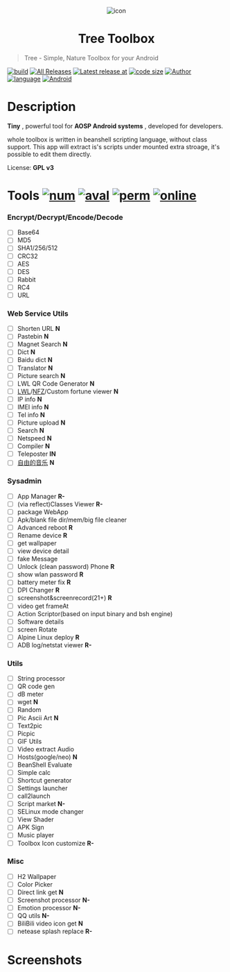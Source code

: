 <p align="center">
  <img src="https://raw.githubusercontent.com/pigfromChina/TreeToolbox/master/doc/material-tree.png" alt="icon" />
</p>

<h1 align="center">Tree Toolbox</h1>

> Tree - Simple, Nature Toolbox for your Android

[![build](https://img.shields.io/travis/pigfromChina/TreeToolbox.svg?style=flat-square)](https://travis-ci.org/pigfromChina/TreeToolbox)
[![All Releases](https://img.shields.io/github/downloads/pigfromchina/treetoolbox/total.svg?style=flat-square)](https://github.com/pigfromChina/TreeToolbox/releases)
[![Latest release at](https://img.shields.io/github/release-date/pigfromchina/treetoolbox.svg?style=flat-square)](https://github.com/pigfromChina/TreeToolbox/releases)
[![code size](https://img.shields.io/github/languages/code-size/pigfromchina/treetoolbox.svg?style=flat-square)]()
[![Author](https://img.shields.io/badge/author-duangsuse-green.svg?style=flat-square)](https://t.me/duangsuse)
[![language](https://img.shields.io/badge/lang-beanshell-EB2A02A.svg?style=flat-square)](https://github.com/beanshell/beanshell)
[![Android](https://img.shields.io/badge/Android-14_to_27-green.svg?style=flat-square)](https://github.com/pigfromChina/TreeToolbox/blob/master/app/build.gradle)

# Description

__Tiny__ , powerful tool for __AOSP Android systems__ , developed for developers.

whole toolbox is written in beanshell scripting language, without class support. This app will extract is's scripts under mounted extra stroage, it's possible to edit them
directly.

License: __GPL v3__

# Tools [![num](https://img.shields.io/badge/count-77-blue.svg?style=flat-square)](https://github.com/pigfromChina/TreeToolbox/blob/master/app/src/main/assets) [![aval](https://img.shields.io/badge/avalible-0-green.svg?style=flat-square)](https://github.com/pigfromChina/TreeToolbox/blob/master/app/src/main/assets) [![perm](https://img.shields.io/badge/needes_root-8-red.svg?style=flat-square)](https://github.com/pigfromChina/TreeToolbox/blob/master/app/src/main/assets) [![online](https://img.shields.io/badge/needs_network-22-pink.svg?style=flat-square)](https://github.com/pigfromChina/TreeToolbox/blob/master/app/src/main/assets)

### Encrypt/Decrypt/Encode/Decode
- [ ] Base64
- [ ] MD5
- [ ] SHA1/256/512
- [ ] CRC32
- [ ] AES
- [ ] DES
- [ ] Rabbit
- [ ] RC4
- [ ] URL
### Web Service Utils
- [ ] Shorten URL __N__
- [ ] Pastebin __N__
- [ ] Magnet Search __N__
- [ ] Dict __N__
- [ ] Baidu dict __N__
- [ ] Translator __N__
- [ ] Picture search __N__
- [ ] LWL QR Code Generator __N__
- [ ] [LWL](https://blog.lwl12.com/read/hitokoto-api.html)/[NFZ](https://blog.nfz.moe/archives/delasaka-paranoia-api.html)/Custom fortune viewer __N__
- [ ] IP info __N__
- [ ] IMEI info __N__
- [ ] Tel info __N__
- [ ] Picture upload __N__
- [ ] Search __N__
- [ ] Netspeed __N__
- [ ] Compiler __N__
- [ ] Teleposter __IN__
- [ ] [自由的音乐](https://www.tikitiki.cn) __N__
### Sysadmin
- [ ] App Manager __R-__
- [ ] (via reflect)Classes Viewer __R-__
- [ ] package WebApp
- [ ] Apk/blank file dir/mem/big file cleaner
- [ ] Advanced reboot __R__
- [ ] Rename device __R__
- [ ] get wallpaper
- [ ] view device detail
- [ ] fake Message
- [ ] Unlock (clean password) Phone __R__
- [ ] show wlan password __R__
- [ ] battery meter fix __R__
- [ ] DPI Changer __R__
- [ ] screenshot&screenrecord(21+) __R__
- [ ] video get frameAt
- [ ] Action Scriptor(based on input binary and bsh engine)
- [ ] Software details
- [ ] screen Rotate
- [ ] Alpine Linux deploy __R__
- [ ] ADB log/netstat viewer __R-__
### Utils
- [ ] String processor
- [ ] QR code gen
- [ ] dB meter
- [ ] wget __N__
- [ ] Random
- [ ] Pic Ascii Art __N__
- [ ] Text2pic
- [ ] Picpic
- [ ] GIF Utils
- [ ] Video extract Audio
- [ ] Hosts(google/neo) __N__
- [ ] BeanShell Evaluate
- [ ] Simple calc
- [ ] Shortcut generator
- [ ] Settings launcher
- [ ] call2launch
- [ ] Script market __N-__
- [ ] SELinux mode changer
- [ ] View Shader
- [ ] APK Sign
- [ ] Music player
- [ ] Toolbox Icon customize __R-__
### Misc
- [ ] H2 Wallpaper
- [ ] Color Picker
- [ ] Direct link get __N__
- [ ] Screenshot processor __N-__
- [ ] Emotion processor __N-__
- [ ] QQ utils __N-__
- [ ] BiliBili video icon get __N__
- [ ] netease splash replace __R-__
# Screenshots

